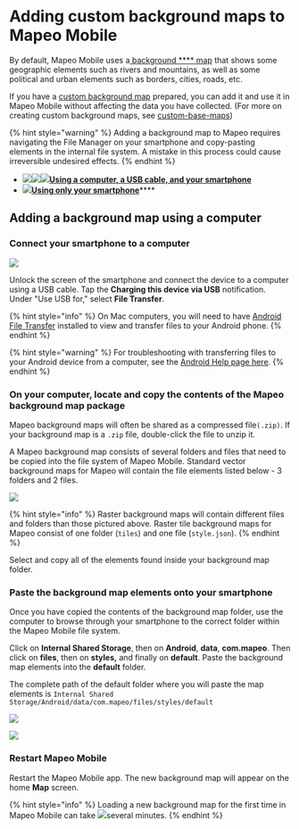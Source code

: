 # Adding custom background maps to Mapeo Mobile

By default, Mapeo Mobile uses a[ ](../will-mapeo-work-out-of-the-box-for-me/default-base-map.md)[background **** map](../will-mapeo-work-out-of-the-box-for-me/default-base-map.md) that shows some geographic elements such as rivers and mountains, as well as some political and urban elements such as borders, cities, roads, etc.&#x20;

If you have a [custom background map](../customization-options/custom-base-maps/) prepared, you can add it and use it in Mapeo Mobile without affecting the data you have collected. (For more on creating custom background maps, see [custom-base-maps](../customization-options/custom-base-maps/ "mention"))

{% hint style="warning" %}
Adding a background map to Mapeo requires navigating the File Manager on your smartphone and copy-pasting elements in the internal file system. A mistake in this process could cause irreversible undesired effects.
{% endhint %}

* ****[![](../../.gitbook/assets/laptop\_icon.png)****![](../../.gitbook/assets/USB\_cable.png)****![](../../.gitbook/assets/Smartphone\_icon.png)**Using a computer, a USB cable, and your smartphone**](adding-custom-base-maps-to-mapeo-mobile.md#a.-adding-the-base-map-using-a-computer)****
* [![](../../.gitbook/assets/Smartphone\_icon.png)**Using only your smartphone**](adding-custom-base-maps-to-mapeo-mobile.md#a.-adding-the-base-map-using-a-computer-1)****

## Adding a background map using a computer

### Connect your smartphone to a computer

![](../../.gitbook/assets/image.png)

Unlock the screen of the smartphone and connect the device to a computer using a USB cable. Tap the **Charging this device via USB** notification. Under "Use USB for," select **File Transfer**.

{% hint style="info" %}
On Mac computers, you will need to have [Android File Transfer](https://www.android.com/filetransfer/) installed to view and transfer files to your Android phone.
{% endhint %}

{% hint style="warning" %}
For troubleshooting with transferring files to your Android device from a computer, see the [Android Help page here](https://support.google.com/android/answer/9064445?hl=en#zippy=%2Cwindows-computer%2Cmac-computer%2Cchromebook).
{% endhint %}

### On your computer, locate and copy the contents of the Mapeo background map package

Mapeo background maps will often be shared as a compressed file`(.zip)`. If your background map is a `.zip` file, double-click the file to unzip it.

A Mapeo background map consists of several folders and files that need to be copied into the file system of Mapeo Mobile. Standard vector background maps for Mapeo will contain the file elements listed below - 3 folders and 2 files.

![](../../.gitbook/assets/Vector\_base\_map\_files.jpg)

{% hint style="info" %}
Raster background maps will contain different files and folders than those pictured above. Raster tile background maps for Mapeo consist of one folder (`tiles`) and one file (`style.json`).
{% endhint %}

Select and copy all of the elements found inside your background map folder.

### Paste the background map elements onto your smartphone

Once you have copied the contents of the background map folder, use the computer to browse through your smartphone to the correct folder within the Mapeo Mobile file system.&#x20;

Click on **Internal Shared Storage**, then on **Android**, **data**, **com.mapeo**. Then click on **files**, then on **styles,** and finally on **default**. Paste the background map elements into the **default** folder.&#x20;

The complete path of the default folder where you will paste the map elements is `Internal Shared Storage/Android/data/com.mapeo/files/styles/default`

![](../../.gitbook/assets/Mm\_Add\_base\_map\_via\_computer\_part1.jpg)

![](../../.gitbook/assets/Mm\_Add\_base\_map\_via\_computer\_part2.jpg)

### Restart Mapeo Mobile

Restart the Mapeo Mobile app. The new background map will appear on the home **Map** screen.&#x20;

{% hint style="info" %}
Loading a new background map for the first time in Mapeo Mobile can take ![](../../.gitbook/assets/watch\_time.png)several minutes.
{% endhint %}
